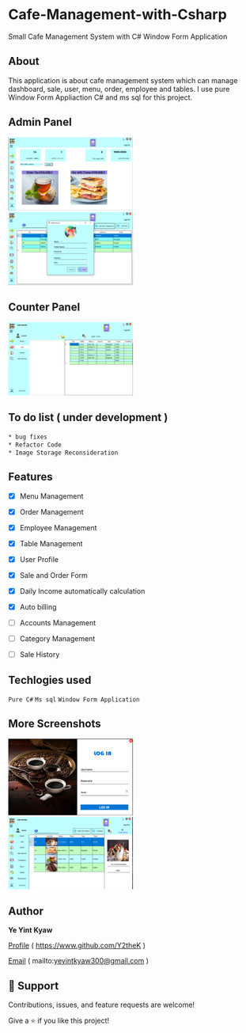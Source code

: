# Cafe-Management-with-Csharp
Small Cafe Management System with C# Window Form Application

## About
This application is about cafe management system which can manage dashboard, sale, user, menu, order, employee and tables.
I use pure Window Form Appliaction C# and ms sql for this project.

## Admin Panel
<img src="https://github.com/Y2theK/Cafe-Management-with-Csharp/blob/main/demo%20images/home.PNG" width=50% height=50% alt= "Admin Home Page">
<img src="https://github.com/Y2theK/Cafe-Management-with-Csharp/blob/main/demo%20images/addEmployee.PNG" width=50% height=50% alt= "Adding Employee Page">

   
    
## Counter Panel
<img src="https://github.com/Y2theK/Cafe-Management-with-Csharp/blob/main/demo%20images/counterPanel.PNG" width=50% height=50% alt= "Counter Order Page">
   

## To do list ( under development )
    * bug fixes
    * Refactor Code
    * Image Storage Reconsideration


## Features
- [x] Menu Management
- [x] Order Management
- [x] Employee Management
- [x] Table Management
- [x] User Profile
- [x] Sale and Order Form
- [x] Daily Income automatically calculation
- [x] Auto billing
- [ ] Accounts Management
- [ ] Category Management
- [ ] Sale History


## Techlogies used
`Pure C#` `Ms sql` `Window Form Application `

## More Screenshots
<img src="https://github.com/Y2theK/Cafe-Management-with-Csharp/blob/main/demo%20images/login.PNG" width=50% height=50% alt= "Login Page">
<img src="https://github.com/Y2theK/Cafe-Management-with-Csharp/blob/main/demo%20images/menu.PNG" width=50% height=50% alt= "Menu Page">

## Author
**Ye Yint Kyaw**

[Profile](https://www.github.com/Y2theK) ( https://www.github.com/Y2theK )

[Email](mailto:yeyintkyaw300@gmail.com?subject=Hi "Hi!") ( mailto:yeyintkyaw300@gmail.com )

## 🤝 Support

Contributions, issues, and feature requests are welcome!

Give a ⭐️ if you like this project!


